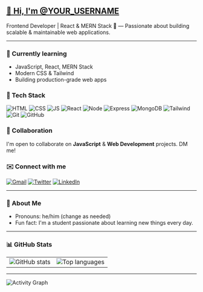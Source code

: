 <!-- START - Profile README -->

<p align="left">
  <a href="https://github.com/YOUR_USERNAME">
    <h2>👋 Hi, I'm @YOUR_USERNAME</h2>
  </a>
  <p>Frontend Developer | React & MERN Stack 🚀 — Passionate about building scalable & maintainable web applications.</p>
</p>

---

### 🌱 Currently learning
- JavaScript, React, MERN Stack
- Modern CSS & Tailwind
- Building production-grade web apps

### 🧰 Tech Stack
<p>
  <img src="https://img.shields.io/badge/HTML5-E34F26?style=for-the-badge&logo=html5&logoColor=white" alt="HTML">
  <img src="https://img.shields.io/badge/CSS3-1572B6?style=for-the-badge&logo=css3&logoColor=white" alt="CSS">
  <img src="https://img.shields.io/badge/JavaScript-F7DF1E?style=for-the-badge&logo=javascript&logoColor=black" alt="JS">
  <img src="https://img.shields.io/badge/React-20232A?style=for-the-badge&logo=react&logoColor=61DAFB" alt="React">
  <img src="https://img.shields.io/badge/Node.js-339933?style=for-the-badge&logo=node.js&logoColor=white" alt="Node">
  <img src="https://img.shields.io/badge/Express.js-404D59?style=for-the-badge&logo=express&logoColor=white" alt="Express">
  <img src="https://img.shields.io/badge/MongoDB-47A248?style=for-the-badge&logo=mongodb&logoColor=white" alt="MongoDB">
  <img src="https://img.shields.io/badge/Tailwind_CSS-38B2AC?style=for-the-badge&logo=tailwind-css&logoColor=white" alt="Tailwind">
  <img src="https://img.shields.io/badge/Git-F05032?style=for-the-badge&logo=git&logoColor=white" alt="Git">
  <img src="https://img.shields.io/badge/GitHub-181717?style=for-the-badge&logo=github&logoColor=white" alt="GitHub">
</p>

### 🤝 Collaboration
I'm open to collaborate on **JavaScript** & **Web Development** projects. DM me!

### ✉️ Connect with me
[![Gmail](https://img.shields.io/badge/Gmail-D14836?style=for-the-badge&logo=gmail&logoColor=white)](mailto:youremail@example.com)
[![Twitter](https://img.shields.io/badge/Twitter-1DA1F2?style=for-the-badge&logo=twitter&logoColor=white)](https://twitter.com/YOUR_TWITTER)
[![LinkedIn](https://img.shields.io/badge/LinkedIn-0A66C2?style=for-the-badge&logo=linkedin&logoColor=white)](https://linkedin.com/in/YOUR_LINKEDIN)

---

### 🧾 About Me
- Pronouns: he/him (change as needed)
- Fun fact: I'm a student passionate about learning new things every day.

---

### 📊 GitHub Stats
<table>
  <tr>
    <td>
      <img src="https://github-readme-stats.vercel.app/api?username=YOUR_USERNAME&show_icons=true&theme=dark" alt="GitHub stats" />
    </td>
    <td>
      <img src="https://github-readme-stats.vercel.app/api/top-langs/?username=YOUR_USERNAME&layout=compact&theme=dark" alt="Top languages" />
    </td>
  </tr>
</table>

---

<!-- Optional: activity graph -->
![Activity Graph](https://activity-graph.herokuapp.com/graph?username=YOUR_USERNAME&theme=github)

<!-- END - Profile README -->
